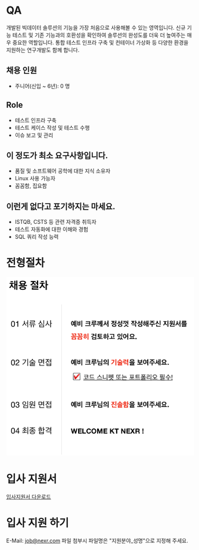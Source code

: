 # QA
개발된 빅데이터 솔루션의 기능을 가장 처음으로 사용해볼 수 있는 영역입니다. 신규 기능 테스트 및 기존 기능과의 호환성을 확인하여 솔루션의 완성도를 더욱 더 높여주는 매우 중요한 역할입니다. 통합 테스트 인프라 구축 및 컨테이너 가상화 등 다양한 환경을 지원하는 연구개발도 함께 합니다.

## 채용 인원
- 주니어(신입 ~ 6년): 0 명

## Role
- 테스트 인프라 구축
- 테스트 케이스 작성 및 테스트 수행
- 이슈 보고 및 관리

## 이 정도가 최소 요구사항입니다.
- 품질 및 소프트웨어 공학에 대한 지식 소유자
- Linux 사용 가능자
- 꼼꼼함, 집요함

## 이런게 없다고 포기하지는 마세요.
- ISTQB, CSTS 등 관련 자격증 취득자
- 테스트 자동화에 대한 이해와 경험
- SQL 쿼리 작성 능력

# 전형절차
![Job Process](../../../images/job_process.png "Job Process")

# 입사 지원서
[입사지원서 다운로드](../../../files/kt_nexr_resume.docx)

# 입사 지원 하기
E-Mail: <job@nexr.com>
파일 첨부시 파일명은 "지원분야_성명"으로 지정해 주세요.